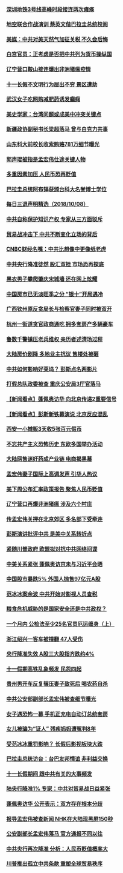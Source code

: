 #### [深圳地铁3号线高峰时段接连两次瘫痪](../pages/nsc413/n10771576.md?t=10090932) 

#### [地空联合作战演训 蔡英文偕巴拉圭总统校阅](../pages/nsc413/n10771383.md?t=10090932) 

#### [美媒：中共对美天然气加征关税 不久会后悔](../pages/nsc413/n10771687.md?t=10090932) 

#### [白宫官员：正考虑是否把中共列为货币操纵国](../pages/nsc413/n10771113.md?t=10090932) 

#### [辽宁营口鞍山接连爆出非洲猪瘟疫情](../pages/nsc413/n10771646.md?t=10090932) 

#### [十一长假不文明行为层出不穷 景区遭劫](../pages/nsc413/n10771216.md?t=10090932) 

#### [武汉女子吃网购减肥药诱发癫痫](../pages/nsc413/n10771408.md?t=10090932) 

#### [美史学家：台湾问题或成美中冲突关键点](../pages/nsc413/n10771318.md?t=10090932) 

#### [新疆政协副秘书长梁超落马 曾与白克力共事](../pages/nsc413/n10771312.md?t=10090932) 


#### [山东科大前校长收索贿赂781万细节曝光](../pages/nsc413/n10771279.md?t=10090932) 

#### [郭声琨被指是孟宏伟仕途关键人物](../pages/nsc413/n10770942.md?t=10090932) 

#### [多重因素加压 人民币恐再贬值](../pages/nsc413/n10771085.md?t=10090932) 

#### [巴拉圭总统阿布铎获颁台科大名誉博士学位](../pages/nsc413/n10770927.md?t=10090932) 

#### [每日三退声明精选（2018/10/08）](../pages/nsc413/n10771019.md?t=10090932) 

#### [中共自称保护知识产权 专家从三方面驳斥](../pages/nsc413/n10770284.md?t=10090932) 

#### [贸易战冲击下 中共不断变化立场的背后](../pages/nsc413/n10770886.md?t=10090932) 

#### [CNBC财经名嘴：中共比想像中更像纸老虎](../pages/nsc413/n10770794.md?t=10090932) 

#### [中共央行降准徒然 股汇双挫 市场恐再探底](../pages/nsc413/n10770281.md?t=10090932) 

#### [黑衣男子攀爬肇庆宋城墙 还在网上炫耀](../pages/nsc413/n10770752.md?t=10090932) 

#### [中国房市已无淡旺季之分 “银十”开局遇冷](../pages/nsc413/n10770580.md?t=10090932) 

#### [广西钦州原反贪局长与检察官妻子同时被双开](../pages/nsc413/n10770552.md?t=10090932) 

#### [杭州一街道贪官政商通吃 拥多套房产多辆豪车](../pages/nsc413/n10770353.md?t=10090932) 

#### [鲁数千警镇压老兵维权 亲历者述清场过程](../pages/nsc413/n10770309.md?t=10090932) 

#### [大陆房价剧降 多地业主抗议 售楼处被砸](../pages/nsc413/n10770301.md?t=10090932) 

#### [中共如何影响好莱坞？ 彭斯点名两影片](../pages/nsc413/n10751048.md?t=10090932) 

#### [打假总队政委被查 重庆公安局3厅官落马](../pages/nsc413/n10770476.md?t=10090932) 

#### [【新闻看点】蓬佩奥访华 向北京传递2重要信号](../pages/nsc413/n10770311.md?t=10090932) 

#### [【新闻看点】彭斯新铁幕演说 北京反应混乱](../pages/nsc413/n10770106.md?t=10090932) 

#### [西安一小摊贩3天收5张百元假币](../pages/nsc413/n10770472.md?t=10090932) 

#### [不忘共产主义恐怖历史 东欧多国举办活动](../pages/nsc413/n10770391.md?t=10090932) 

#### [大陆网售迷奸药成产业链 电商揭黑幕](../pages/nsc413/n10770347.md?t=10090932) 

#### [孟宏伟妻子国际上高调发声 引华人热议](../pages/nsc413/n10770153.md?t=10090932) 

#### [美下周公布汇率政策报告 聚焦人民币贬值](../pages/nsc413/n10770338.md?t=10090932) 

#### [辽宁营口再爆非洲猪瘟 涉及六个村庄](../pages/nsc413/n10770107.md?t=10090932) 

#### [传孟宏伟关押在北京郊区 多名部下受牵连](../pages/nsc413/n10770201.md?t=10090932) 

#### [彭斯演讲批评中共 是美中关系转折点](../pages/nsc413/n10770135.md?t=10090932) 

#### [紧随川普政府 欧盟拟对抗中共网络间谍](../pages/nsc413/n10770155.md?t=10090932) 

#### [中美关系紧张 蓬佩奥访京未与习近平会晤](../pages/nsc413/n10770076.md?t=10090932) 

#### [中国股市暴跌5% 外国人抛售97亿元A股](../pages/nsc413/n10770047.md?t=10090932) 

#### [范冰冰案余波 中共开始对影视人员查税](../pages/nsc413/n10769970.md?t=10090932) 

#### [粮食危机威胁的是国家安全还是中共政权？](../pages/nsc413/n10769754.md?t=10090932) 

#### [一个月内 公检法至少25名官员厄运缠身（上）](../pages/nsc413/n10766722.md?t=10090932) 


#### [浙江绍兴一客车被撞翻 47人受伤](../pages/nsc413/n10768738.md?t=10090932) 

#### [央行降准失效 A股三大股指齐跌约4%](../pages/nsc413/n10768140.md?t=10090932) 

#### [十一假期高铁乱象频发 民怨四起](../pages/nsc413/n10768283.md?t=10090932) 

#### [贵州男开车反复辗压妻子致死后 喝农药自杀](../pages/nsc413/n10768368.md?t=10090932) 

#### [中共公安部副部长孟宏伟被查细节曝光](../pages/nsc413/n10768429.md?t=10090932) 

#### [女子遇恐怖一幕 手机正充电自动订总统套房](../pages/nsc413/n10768124.md?t=10090932) 

#### [女儿被骗为“证人” 残疾妈妈遭冤判8年](../pages/nsc413/n10720849.md?t=10090932) 

#### [受范冰冰重罚影响？ 长假后影视板块大跌](../pages/nsc413/n10768351.md?t=10090932) 

#### [巴拉圭总统访台：台巴友邦情谊 非利益交换](../pages/nsc413/n10768176.md?t=10090932) 

#### [十一长假期间 跟中共有关的大事频发](../pages/nsc413/n10768035.md?t=10090932) 

#### [陆央行降准1% 专家：中共对贸易战日益紧张](../pages/nsc413/n10768354.md?t=10090932) 

#### [蓬佩奥访华 公开表示：双方存在根本分歧](../pages/nsc413/n10768365.md?t=10090932) 

#### [报导孟宏伟被查新闻 NHK在大陆现黑屏150秒](../pages/nsc413/n10768073.md?t=10090932) 

#### [公安副部长孟宏伟落马 官方通报不同以往](../pages/nsc413/n10767748.md?t=10090932) 

#### [中共央行再次降准 分析：人民币贬值概率大](../pages/nsc413/n10767386.md?t=10090932) 

#### [川普推出孤立中共条款 重塑全球贸易秩序](../pages/nsc413/n10767738.md?t=10090932) 

